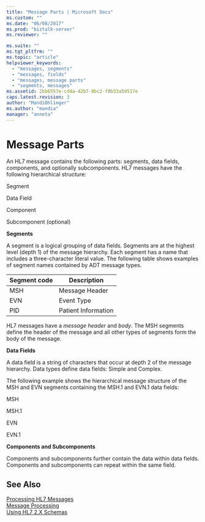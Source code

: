 ```yaml
---
title: "Message Parts | Microsoft Docs"
ms.custom: ""
ms.date: "06/08/2017"
ms.prod: "biztalk-server"
ms.reviewer: ""

ms.suite: ""
ms.tgt_pltfrm: ""
ms.topic: "article"
helpviewer_keywords: 
  - "messages, segments"
  - "messages, fields"
  - "messages, message parts"
  - "segments, messages"
ms.assetid: 2bb6557e-cd4a-42b7-8bc2-f8b53a59517e
caps.latest.revision: 3
author: "MandiOhlinger"
ms.author: "mandia"
manager: "anneta"
---
```

# Message Parts
An HL7 message contains the following parts: segments, data fields, components, and optionally subcomponents. HL7 messages have the following hierarchical structure:  
  
 Segment  
  
 Data Field  
  
 Component  
  
 Subcomponent (optional)  
  
 **Segments**  
  
 A segment is a logical grouping of data fields. Segments are at the highest level (depth 1) of the message hierarchy. Each segment has a name that includes a three-character literal value. The following table shows examples of segment names contained by ADT message types.  
  
|Segment code|Description|  
|------------------|-----------------|  
|MSH|Message Header|  
|EVN|Event Type|  
|PID|Patient Information|  
  
 HL7 messages have a *message header* and *body*. The MSH segments define the header of the message and all other types of segments form the body of the message.  
  
 **Data Fields**  
  
 A data field is a string of characters that occur at depth 2 of the message hierarchy. Data types define data fields: Simple and Complex.  
  
 The following example shows the hierarchical message structure of the MSH and EVN segments containing the MSH.1 and EVN.1 data fields:  
  
 MSH  
  
 MSH.1  
  
 EVN  
  
 EVN.1  
  
 **Components and Subcomponents**  
  
 Components and subcomponents further contain the data within data fields. Components and subcomponents can repeat within the same field.  
  
## See Also  
 [Processing HL7 Messages](../../adapters-and-accelerators/accelerator-hl7/processing-hl7-messages.md)   
 [Message Processing](../../adapters-and-accelerators/accelerator-hl7/message-processing.md)   
 [Using HL7 2.X Schemas](../../adapters-and-accelerators/accelerator-hl7/using-hl7-2-x-schemas.md)